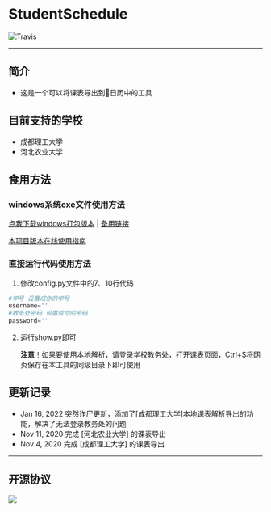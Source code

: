 # StudentSchedule
![Travis](https://img.shields.io/badge/aRuul-StudentSchedule-green)

---
## 简介
- 这是一个可以将课表导出到📅日历中的工具

## 目前支持的学校
- 成都理工大学
- 河北农业大学

## 食用方法
### windows系统exe文件使用方法
[点我下载windows打包版本](https://aru.lanzous.com/b01bulq6b) | [备用链接](https://objects.githubusercontent.com/github-production-release-asset-2e65be/309921127/e6fece69-68b4-46da-abb9-cb4eceeb6f13?X-Amz-Algorithm=AWS4-HMAC-SHA256&X-Amz-Credential=AKIAIWNJYAX4CSVEH53A%2F20220117%2Fus-east-1%2Fs3%2Faws4_request&X-Amz-Date=20220117T042856Z&X-Amz-Expires=300&X-Amz-Signature=f9e62bd2bdcb250b0a48d5f6463690f698d91282c9c1ab3e6cac571b4628d4b5&X-Amz-SignedHeaders=host&actor_id=66399688&key_id=0&repo_id=309921127&response-content-disposition=attachment%3B%20filename%3DaRu_iCalendar.zip&response-content-type=application%2Foctet-stream) 

[本项目版本在线使用指南](https://shimo.im/docs/GKtW6pWkWGTp8p3Y/read)

### 直接运行代码使用方法
1. 修改config.py文件中的7、10行代码
```python
#学号 设置成你的学号
username=''
#教务处密码 设置成你的密码
password=''
```
2. 运行show.py即可
  
   **注意**！如果要使用本地解析，请登录学校教务处，打开课表页面，Ctrl+S将网页保存在本工具的同级目录下即可使用

## 更新记录

- Jan 16, 2022 突然诈尸更新，添加了[成都理工大学]本地课表解析导出的功能，解决了无法登录教务处的问题
- Nov 11, 2020 完成 [河北农业大学] 的课表导出
- Nov 4, 2020 完成 [成都理工大学] 的课表导出

---
## 开源协议
<img src="https://img.shields.io/github/license/tensorflow/tensorflow.svg"/>
